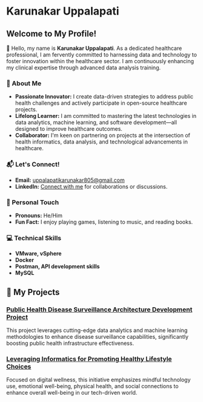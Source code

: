 

# Karunakar Uppalapati

## Welcome to My Profile!

👋 Hello, my name is **Karunakar Uppalapati**. As a dedicated healthcare professional, I am fervently committed to harnessing data and technology to foster innovation within the healthcare sector. I am continuously enhancing my clinical expertise through advanced data analysis training.

### 🚀 About Me
- **Passionate Innovator:** I create data-driven strategies to address public health challenges and actively participate in open-source healthcare projects.
- **Lifelong Learner:** I am committed to mastering the latest technologies in data analytics, machine learning, and software development—all designed to improve healthcare outcomes.
- **Collaborator:** I'm keen on partnering on projects at the intersection of health informatics, data analysis, and technological advancements in healthcare.

### 📬 Let's Connect!
- **Email:** [uppalapatikarunakar805@gmail.com](mailto:uppalapatikarunakar805@gmail.com)
- **LinkedIn:** [Connect with me](your-linkedin-url) for collaborations or discussions.

### 👥 Personal Touch
- **Pronouns:** He/Him
- **Fun Fact:** I enjoy playing games, listening to music, and reading books.

### 💻 Technical Skills
- **VMware, vSphere**
- **Docker**
- **Postman, API development skills**
- **MySQL**

## 🌟 My Projects

### [Public Health Disease Surveillance Architecture Development Project](https://github.com/KUPPALAP/-Public-Health-Disease-Surveillance-Architecture-Development-Project)
This project leverages cutting-edge data analytics and machine learning methodologies to enhance disease surveillance capabilities, significantly boosting public health infrastructure effectiveness.

### [Leveraging Informatics for Promoting Healthy Lifestyle Choices](https://github.com/KUPPALAP/Leveraging-Informatics-for-Promoting-Healthy-Lifestyle-Choices)
Focused on digital wellness, this initiative emphasizes mindful technology use, emotional well-being, physical health, and social connections to enhance overall well-being in our tech-driven world.

